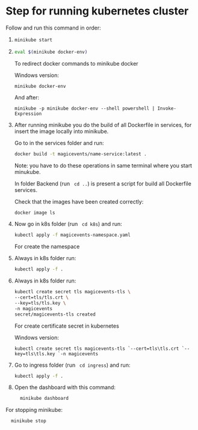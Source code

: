 # Step for running kubernetes cluster

Follow and run this command in order:

1) ```bash 
   minikube start 
   ```
2) ```bash 
   eval $(minikube docker-env) 
   ```
   To redirect docker commands to minikube docker

   Windows version:
   ```shell 
   minikube docker-env
   ```
   And after:
   ```shell 
   minikube -p minikube docker-env --shell powershell | Invoke-Expression
   ```
3) After running minikube you do the build of all Dockerfile in services, for insert the image locally into minikube.

   Go to in the services folder and run:
   ```bash
   docker build -t magicevents/name-service:latest .
   ```
   Note: you have to do these operations in same terminal where you start minukube.
   
   In folder Backend (run ``` cd ..```) is present a script for build all Dockerfile services.

   Check that the images have been created correctly:
   ```bash
   docker image ls
   ```
4) Now go in k8s folder (run ``` cd k8s```) and run: 
    ```bash 
    kubectl apply -f magicevents-namespace.yaml
   ```
   For create the namespace

5) Always in k8s folder run:
    ```bash
    kubectl apply -f .
    ```
6) Always in k8s folder run:
    ```bash
    kubectl create secret tls magicevents-tls \
    --cert=tls/tls.crt \
    --key=tls/tls.key \
    -n magicevents
    secret/magicevents-tls created
    ```
    For create certificate secret in kubernetes

   Windows version:
   ```shell
   kubectl create secret tls magicevents-tls `--cert=tls\tls.crt `--key=tls\tls.key `-n magicevents
   ```
7) Go to ingress folder (run ``` cd ingress```)  and run:
    ```bash
    kubectl apply -f .
    ```
8) Open the dashboard with this command:
   ```bash
     minikube dashboard
   ```

For stopping minikube:
```bash
  minikube stop
```